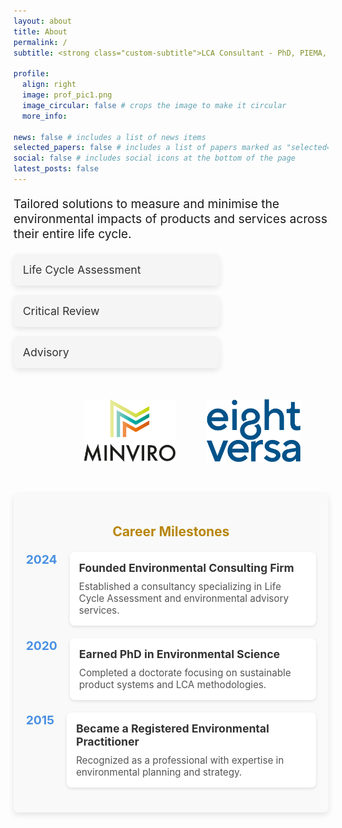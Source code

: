 ```yaml
---
layout: about
title: About
permalink: /
subtitle: <strong class="custom-subtitle">LCA Consultant - PhD, PIEMA, REnvP</strong> #<a href='#'>Affiliations</a>. Address. Contacts. Motto. Etc.

profile:
  align: right
  image: prof_pic1.png
  image_circular: false # crops the image to make it circular
  more_info:

news: false # includes a list of news items
selected_papers: false # includes a list of papers marked as "selected={true}"
social: false # includes social icons at the bottom of the page
latest_posts: false
---
```


<p style="font-size: 1.2rem;">Tailored solutions to measure and minimise the environmental impacts of products and services across their entire life cycle.</p>

<div class="expertise-boxes">
  <div class="box" id="lca">
    <a href="#lca">
      <h3>Life Cycle Assessment</h3>
    </a>
  </div>

  <div class="box" id="review">
    <a href="#review">
      <h3>Critical Review</h3>
    </a>
  </div>

  <div class="box" id="advisory">
    <a href="#advisory">
      <h3>Advisory</h3>
    </a>
  </div>
</div>

<!-- Scrolling logos container -->
<div class="scrolling-logos">
  <div class="logo-container">
    <img src="logo1.png" alt="Logo 1" />
    <img src="logo2.png" alt="Logo 2" />
    <img src="logo3.png" alt="Logo 3" />
    <img src="logo4.png" alt="Logo 4" />
    <img src="logo5.png" alt="Logo 5" />
    <img src="logo6.png" alt="Logo 6" />
  </div>
</div>

<style>
/* Styling the subtitle */
.custom-subtitle {
  color: #B8860B;  /* Example color (blue) #4A90E2 */
}

/* Styling the boxes */
.expertise-boxes {
  display: flex;
  flex-direction: column;  /* Stack the boxes vertically */
  gap: 15px;  /* space between the boxes */
  margin-top: 20px; /* space from the paragraph */
  align-items: right;  /* Center the boxes horizontally */
}

.expertise-boxes .box {
  background-color: #f5f5f5;  /* light gray background */
  padding: 15px;
  border-radius: 8px;
  text-align: left;
  box-shadow: 0px 4px 10px rgba(0, 0, 0, 0.1);
  transition: all 0.3s ease;  /* smooth transition for hover effect */
  width: 90%;  /* Set a percentage width (or adjust based on desired size) */
  max-width: 300px;  /* Limit the maximum width of the box */
}

.expertise-boxes .box a {
  text-decoration: none;
  color: #B8860B;  /* dark text */
  font-size: 1.0rem;  /* slightly smaller font size */
  font-weight: 300;  /* semi-bold font weight */
}

.expertise-boxes .box:hover {
  background-color: #e0e0e0;  /* change background on hover */
  box-shadow: 0px 6px 15px rgba(0, 0, 0, 0.2);  /* enhance shadow on hover */
}

.expertise-boxes .box h3 {
  margin: 0;
  font-size: 1.1rem;  /* slightly smaller font size */
  color: #333;  /* dark text color */
  font-weight: 400;  /* semi-bold font weight */
}

/* Styling the scrolling logos */
.scrolling-logos {
  width: 100%;
  overflow: hidden;  /* Hide the overflow */
  margin-top: 50px;  /* Space from the boxes */
}

.logo-container {
  display: flex;
  animation: scroll 30s linear infinite;  /* Slower scrolling animation */
}

.logo-container img {
  max-width: 150px; /* Set the maximum width for all logos */
  max-height: 100px; /* Set the maximum height for all logos */
  margin-right: 50px; /* Space between logos */
  object-fit: contain; /* Maintain aspect ratio and ensure logos fit */
}

/* Keyframes for the scrolling */
@keyframes scroll {
  0% {
    transform: translateX(30%);  /* Start off-screen */
  }
  100% {
    transform: translateX(-100%);  /* End off-screen */
  }
}
</style>

<!-- Career Timeline/Milestones Section -->
<div class="career-timeline">
  <h2>Career Milestones</h2>
  <div class="timeline-item">
    <div class="timeline-date">2024</div>
    <div class="timeline-content">
      <h3>Founded Environmental Consulting Firm</h3>
      <p>Established a consultancy specializing in Life Cycle Assessment and environmental advisory services.</p>
    </div>
  </div>

  <div class="timeline-item">
    <div class="timeline-date">2020</div>
    <div class="timeline-content">
      <h3>Earned PhD in Environmental Science</h3>
      <p>Completed a doctorate focusing on sustainable product systems and LCA methodologies.</p>
    </div>
  </div>

  <div class="timeline-item">
    <div class="timeline-date">2015</div>
    <div class="timeline-content">
      <h3>Became a Registered Environmental Practitioner</h3>
      <p>Recognized as a professional with expertise in environmental planning and strategy.</p>
    </div>
  </div>
</div>

<style>
/* Styling the Career Timeline */
.career-timeline {
  margin-top: 50px;
  padding: 20px;
  background-color: #f9f9f9;
  border-radius: 8px;
  box-shadow: 0px 4px 10px rgba(0, 0, 0, 0.1);
}

.career-timeline h2 {
  text-align: center;
  color: #B8860B; /* Matches your dark gold theme */
  margin-bottom: 20px;
}

.timeline-item {
  display: flex;
  margin-bottom: 20px;
}

.timeline-date {
  font-size: 1.2rem;
  font-weight: bold;
  color: #4A90E2; /* Matches your blue-green theme */
  margin-right: 20px;
  flex-shrink: 0;
}

.timeline-content {
  background-color: #ffffff;
  padding: 15px;
  border-radius: 8px;
  box-shadow: 0px 2px 5px rgba(0, 0, 0, 0.1);
}

.timeline-content h3 {
  margin: 0 0 10px;
  font-size: 1.1rem;
  color: #333;
}

.timeline-content p {
  margin: 0;
  font-size: 0.95rem;
  color: #555;
}
</style>

